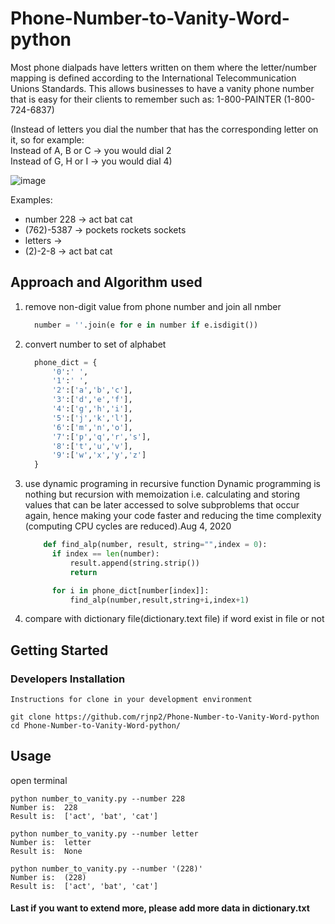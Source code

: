 # Phone-Number-to-Vanity-Word-python

Most phone dialpads have letters written on them where the letter/number mapping is defined
according to the International Telecommunication Unions Standards. This allows businesses to
have a vanity phone number that is easy for their clients to remember such as:
1-800-PAINTER (1-800-724-6837)

(Instead of letters you dial the number that has the corresponding letter on it, so for
example:\
    Instead of A, B or C -> you would dial 2\
    Instead of G, H or I -> you would dial 4)

![image](https://user-images.githubusercontent.com/58425689/164577836-692b6396-1be7-4b3f-bd01-2cd9b68cfbdf.png)

Examples:
  - number 228 -> act bat cat
  - (762)-5387 -> pockets rockets sockets
  - letters ->
  - (2)-2-8 -> act bat cat

## Approach and Algorithm used
1. remove non-digit value from phone number and join all nmber
    ```python
      number = ''.join(e for e in number if e.isdigit())
     ```

2. convert number to set of alphabet
    ```python
      phone_dict = {
          '0':' ',
          '1':' ',
          '2':['a','b','c'],
          '3':['d','e','f'],
          '4':['g','h','i'],
          '5':['j','k','l'],
          '6':['m','n','o'],
          '7':['p','q','r','s'],
          '8':['t','u','v'],
          '9':['w','x','y','z']
      }
    ```
3. use dynamic programing in recursive function
  Dynamic programming is nothing but recursion with memoization i.e. calculating and storing values that can be later accessed to solve subproblems that occur again, hence making your code faster and reducing the time complexity (computing CPU cycles are reduced).Aug 4, 2020
    ```python
        def find_alp(number, result, string="",index = 0):
          if index == len(number):
              result.append(string.strip())
              return

          for i in phone_dict[number[index]]:
              find_alp(number,result,string+i,index+1)
     ```

4. compare with dictionary file(dictionary.text file) if word exist in file or not

## Getting Started

### Developers Installation
    Instructions for clone in your development environment

    git clone https://github.com/rjnp2/Phone-Number-to-Vanity-Word-python
    cd Phone-Number-to-Vanity-Word-python/

## Usage

open terminal 

    python number_to_vanity.py --number 228
    Number is:  228
    Result is:  ['act', 'bat', 'cat']

    python number_to_vanity.py --number letter
    Number is:  letter
    Result is:  None

    python number_to_vanity.py --number '(228)'
    Number is:  (228)
    Result is:  ['act', 'bat', 'cat']

#### Last if you want to extend more, please add more data in dictionary.txt


